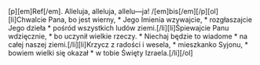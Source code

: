 [p][em]Ref[/em]. Alleluja, alleluja, allelu—ja! /[em]bis[/em][/p][ol][li]Chwalcie Pana, bo jest wierny, * Jego Imienia wzywajcie, * rozgłaszajcie Jego dzieła * pośród wszystkich ludów ziemi.[/li][li]Śpiewajcie Panu wdzięcznie, * bo uczynił wielkie rzeczy. * Niechaj będzie to wiadome * na całej naszej ziemi.[/li][li]Krzycz z radości i wesela, * mieszkanko Syjonu, * bowiem wielki się okazał * w tobie Święty Izraela.[/li][/ol]